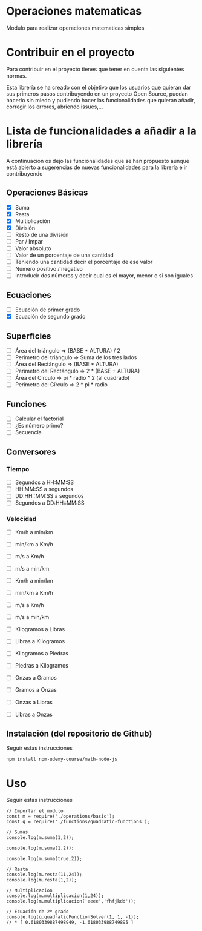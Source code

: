 # Operaciones matematicas

Modulo para realizar operaciones matematicas simples

# Contribuir en el proyecto

Para contribuir en el proyecto tienes que tener en cuenta las siguientes normas.

Esta librería se ha creado con el objetivo que los usuarios que quieran dar sus primeros pasos contribuyendo en un proyecto Open Source, puedan hacerlo sin miedo y pudiendo hacer las funcionalidades que quieran añadir, corregir los errores, abriendo issues,...

# Lista de funcionalidades a añadir a la librería

A continuación os dejo las funcionalidades que se han propuesto aunque está abierto a sugerencias de nuevas funcionalidades para la librería e ir contribuyendo

## Operaciones Básicas
* [X] Suma
* [X] Resta
* [X] Multiplicación
* [X] División
* [ ] Resto de una división
* [ ] Par / Impar
* [ ] Valor absoluto
* [ ] Valor de un porcentaje de una cantidad
* [ ] Teniendo una cantidad decir el porcentaje de ese valor
* [ ] Número positivo / negativo
* [ ] Introducir dos números y decir cual es el mayor, menor o si son iguales

## Ecuaciones
* [ ] Ecuación de primer grado
* [X] Ecuación de segundo grado

## Superficies
* [ ] Área del triángulo => (BASE * ALTURA) / 2
* [ ] Perimetro del triángulo => Suma de los tres lados
* [ ] Área del Rectángulo => (BASE * ALTURA)
* [ ] Perímetro del Rectángulo => 2 * (BASE + ALTURA)
* [ ] Área del Círculo => pi * radio ^ 2 (al cuadrado)
* [ ] Perímetro del Círculo => 2 * pi * radio

## Funciones
* [ ] Calcular el factorial
* [ ] ¿Es número primo?
* [ ] Secuencia

## Conversores

### Tiempo
* [ ] Segundos a HH:MM:SS
* [ ] HH:MM:SS a segundos
* [ ] DD:HH::MM:SS a segundos
* [ ] Segundos a DD:HH::MM:SS

### Velocidad
* [ ] Km/h a min/km
* [ ] min/km a Km/h
* [ ] m/s a Km/h
* [ ] m/s a min/km
* [ ] Km/h a min/km
* [ ] min/km a Km/h
* [ ] m/s a Km/h
* [ ] m/s a min/km



* [ ] Kilogramos a Libras
* [ ] Libras a Kilogramos
* [ ] Kilogramos a Piedras
* [ ] Piedras a Kilogramos
* [ ] Onzas a Gramos
* [ ] Gramos a Onzas
* [ ] Onzas a Libras
* [ ] Libras a Onzas




## Instalación (del repositorio de Github)
Seguir estas instrucciones

```
npm install npm-udemy-course/math-node-js
```

# Uso
Seguir estas instrucciones

```
// Importar el modulo
const m = require('./operations/basic');
const q = require('./functions/quadratic-functions');

// Sumas
console.log(m.suma(1,2));

console.log(m.suma(1,2));

console.log(m.suma(true,2));

// Resta
console.log(m.resta(11,24));
console.log(m.resta(1,2));

// Multiplicacion
console.log(m.multiplicacion(1,24));
console.log(m.multiplicacion('eeee','fhfjkdd'));

// Ecuación de 2º grado
console.log(q.quadraticFunctionSolver(1, 1, -1));
// * [ 0.6180339887498949, -1.618033988749895 ]
```